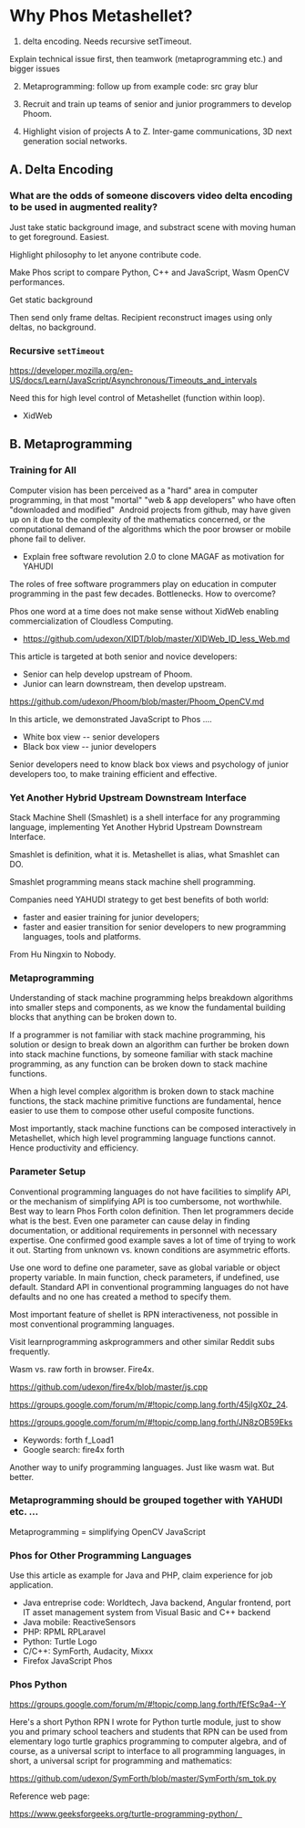 # Why Phos Metashellet?

<!--
Must write in introduction, how many sections there are in this article, how are they related.

There should not be more than 5 main points. Too many, then split into smaller articles.

Must number them. Order is also important.
-->

1. delta encoding. Needs recursive setTimeout.

Explain technical issue first, then teamwork (metaprogramming etc.) and bigger issues

2. Metaprogramming: follow up from example code: src gray blur

3. Recruit and train up teams of senior and junior programmers to develop Phoom. 

4. Highlight vision of projects A to Z. Inter-game communications, 3D next generation social networks.



## A. Delta Encoding

### What are the odds of someone discovers video delta encoding to be used in augmented reality?

<!-- 
Ask readers, 
- Odds of Discovering Delta Encoding Earlier
- Use comment tag to comment out notes
-->

Just take static background image, and substract scene with moving human to get foreground. Easiest.

Highlight philosophy to let anyone contribute code. 

Make Phos script to compare Python, C++ and JavaScript, Wasm OpenCV performances.

Get static background

Then send only frame deltas. Recipient reconstruct images using only deltas, no background. 


### Recursive `setTimeout`

https://developer.mozilla.org/en-US/docs/Learn/JavaScript/Asynchronous/Timeouts_and_intervals

Need this for high level control of Metashellet (function within loop).

- XidWeb


## B. Metaprogramming


### Training for All

Computer vision has been perceived as a "hard" area in computer programming, in that most "mortal" "web & app developers" who have often "downloaded and modified"  Android projects from github, may have given up on it due to the complexity of the mathematics concerned, or the computational demand of the algorithms which the poor browser or mobile phone fail to deliver.

<!-- use bullets for visible notes. comment out when finished. -->

- Explain free software revolution 2.0 to clone MAGAF as motivation for YAHUDI

The roles of free software programmers play on education in computer programming in the past few decades. Bottlenecks. How to overcome?

Phos one word at a time does not make sense without XidWeb enabling commercialization of Cloudless Computing.

- https://github.com/udexon/XIDT/blob/master/XIDWeb_ID_less_Web.md

This article is targeted at both senior and novice developers:
- Senior can help develop upstream of Phoom. 
- Junior can learn downstream, then develop upstream.


https://github.com/udexon/Phoom/blob/master/Phoom_OpenCV.md

In this article, we demonstrated JavaScript to Phos ....
- White box view -- senior developers
- Black box view -- junior developers

Senior developers need to know black box views and psychology of junior developers too, to make training efficient and effective.

<!-- Join sections of finished text, by rearranging and adding new finished text, until no more draft notes. -->


### Yet Another Hybrid Upstream Downstream Interface

Stack Machine Shell (Smashlet) is a shell interface for any programming language, implementing Yet Another Hybrid Upstream Downstream Interface.

Smashlet is definition, what it is. Metashellet is alias, what Smashlet can DO. 

Smashlet programming means stack machine shell programming. 

Companies need YAHUDI strategy to get best benefits of both world:
- faster and easier training for junior developers;
- faster and easier transition for senior developers to new programming languages, tools and platforms.
 
From Hu Ningxin to Nobody. 


### Metaprogramming

Understanding of stack machine programming helps breakdown algorithms into smaller steps and components, as we know the fundamental building blocks that anything can be broken down to. 

If a programmer is not familiar with stack machine programming, his solution or design to break down an algorithm can further be broken down into stack machine functions, by someone familiar with stack machine programming, as any function can be broken down to stack machine functions.

When a high level complex algorithm is broken down to stack machine functions, the stack machine primitive functions are fundamental, hence easier to use them to compose other useful composite functions. 

Most importantly, stack machine functions can be composed interactively in Metashellet, which high level programming language functions cannot. Hence productivity and efficiency. 


### Parameter Setup

Conventional programming languages do not have facilities to simplify API, or the mechanism of simplifying API is too cumbersome, not worthwhile. Best way to learn Phos Forth colon definition. Then let programmers decide what is the best. Even one parameter can cause delay in finding documentation, or additional requirements in personnel with necessary expertise. One confirmed good example saves a lot of time of trying to work it out. Starting from unknown vs. known conditions are asymmetric efforts. 

Use one word to define one parameter, save as global variable or object property variable. In main function, check parameters, if undefined, use default. Standard API in conventional programming languages do not have defaults and no one has created a method to specify them. 

Most important feature of shellet is RPN interactiveness, not possible in most conventional programming languages.


Visit learnprogramming askprogrammers and other similar Reddit subs frequently.

Wasm vs. raw forth in browser. Fire4x. 

https://github.com/udexon/fire4x/blob/master/js.cpp

https://groups.google.com/forum/m/#!topic/comp.lang.forth/45jIgX0z_24.

https://groups.google.com/forum/m/#!topic/comp.lang.forth/JN8zOB59Eks

- Keywords: forth f_Load1
- Google search: fire4x forth

Another way to unify programming languages. Just like wasm wat. But better. 


### Metaprogramming should be grouped together with YAHUDI etc. ...

Metaprogramming = simplifying OpenCV JavaScript


<!-- copy notes to end of sections -->


### Phos for Other Programming Languages

Use this article as example for Java and PHP, claim experience for job application.

- Java entreprise code: Worldtech, Java backend, Angular frontend, port IT asset management system from Visual Basic and C++ backend 
- Java mobile: ReactiveSensors
- PHP: RPML RPLaravel 
- Python: Turtle Logo
- C/C++: SymForth, Audacity, Mixxx
- Firefox JavaScript Phos


### Phos Python

https://groups.google.com/forum/m/#!topic/comp.lang.forth/fEfSc9a4--Y

Here's a short Python RPN I wrote for Python turtle module, just to show you and primary school teachers and students that RPN can be used from elementary logo turtle graphics programming to computer algebra, and of course, as a universal script to interface to all programming languages, in short, a universal script for programming and mathematics:

https://github.com/udexon/SymForth/blob/master/SymForth/sm_tok.py

Reference web page:

https://www.geeksforgeeks.org/turtle-programming-python/  


 
